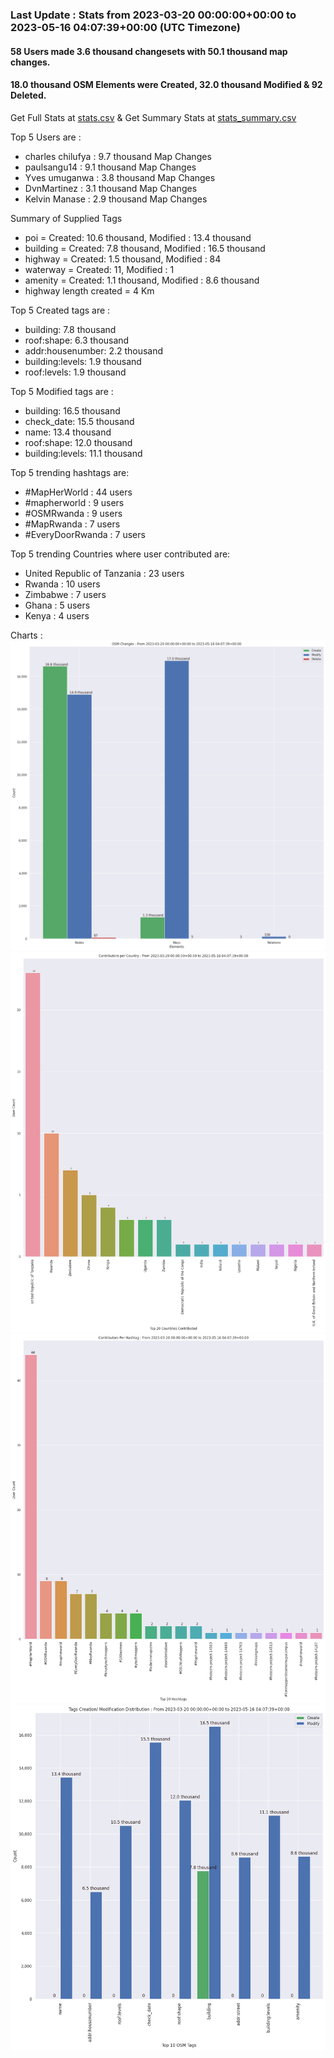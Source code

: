 ### Last Update : Stats from 2023-03-20 00:00:00+00:00 to 2023-05-16 04:07:39+00:00 (UTC Timezone)

#### 58 Users made 3.6 thousand changesets with 50.1 thousand map changes.
#### 18.0 thousand OSM Elements were Created, 32.0 thousand Modified & 92 Deleted.
Get Full Stats at [stats.csv](/stats/mapherworld/Daily/stats.csv)
 & Get Summary Stats at [stats_summary.csv](/stats/mapherworld/Daily/stats_summary.csv)

Top 5 Users are : 
- charles chilufya : 9.7 thousand Map Changes
- paulsangu14 : 9.1 thousand Map Changes
- Yves umuganwa : 3.8 thousand Map Changes
- DvnMartinez : 3.1 thousand Map Changes
- Kelvin Manase : 2.9 thousand Map Changes

Summary of Supplied Tags
- poi = Created: 10.6 thousand, Modified : 13.4 thousand
- building = Created: 7.8 thousand, Modified : 16.5 thousand
- highway = Created: 1.5 thousand, Modified : 84
- waterway = Created: 11, Modified : 1
- amenity = Created: 1.1 thousand, Modified : 8.6 thousand
- highway length created = 4 Km


Top 5 Created tags are :
- building: 7.8 thousand
- roof:shape: 6.3 thousand
- addr:housenumber: 2.2 thousand
- building:levels: 1.9 thousand
- roof:levels: 1.9 thousand


Top 5 Modified tags are :
- building: 16.5 thousand
- check_date: 15.5 thousand
- name: 13.4 thousand
- roof:shape: 12.0 thousand
- building:levels: 11.1 thousand


Top 5 trending hashtags are:
- #MapHerWorld : 44 users
- #mapherworld : 9 users
- #OSMRwanda : 9 users
- #MapRwanda : 7 users
- #EveryDoorRwanda : 7 users


Top 5 trending Countries where user contributed are:
- United Republic of Tanzania : 23 users
- Rwanda : 10 users
- Zimbabwe : 7 users
- Ghana : 5 users
- Kenya : 4 users


 Charts : 
![Alt text](./stats_osm_changes.png) 
![Alt text](./stats_users_per_country.png) 
![Alt text](./stats_users_per_hashtag.png) 
![Alt text](./stats_tags.png) 
